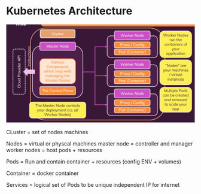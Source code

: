 
# Kubernetes Architecture

![Alt text](image.png)


CLuster = set of nodes machines

Nodes = virtual or physcal machines
    master node = controller and manager
    worker nodes = host pods + resources

Pods = Run and contain container + resources (config ENV + volumes)

Container = docker container

Services = logical set of Pods to be unique independent IP for internet

